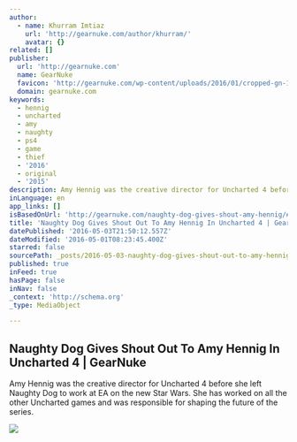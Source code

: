 ```yaml
---
author:
  - name: Khurram Imtiaz
    url: 'http://gearnuke.com/author/khurram/'
    avatar: {}
related: []
publisher:
  url: 'http://gearnuke.com'
  name: GearNuke
  favicon: 'http://gearnuke.com/wp-content/uploads/2016/01/cropped-gn-192x192.png'
  domain: gearnuke.com
keywords:
  - hennig
  - uncharted
  - amy
  - naughty
  - ps4
  - game
  - thief
  - '2016'
  - original
  - '2015'
description: Amy Hennig was the creative director for Uncharted 4 before she left Naughty Dog to work at EA on the new Star Wars. She has worked on all the other Uncharted games and was responsible for shaping the future of the series.
inLanguage: en
app_links: []
isBasedOnUrl: 'http://gearnuke.com/naughty-dog-gives-shout-amy-hennig/#'
title: 'Naughty Dog Gives Shout Out To Amy Hennig In Uncharted 4 | GearNuke'
datePublished: '2016-05-03T21:50:12.557Z'
dateModified: '2016-05-01T08:23:45.400Z'
starred: false
sourcePath: _posts/2016-05-03-naughty-dog-gives-shout-out-to-amy-hennig-in-uncharted-4-or-g.md
published: true
inFeed: true
hasPage: false
inNav: false
_context: 'http://schema.org'
_type: MediaObject

---
```

<article style=""><h1>Naughty Dog Gives Shout Out To Amy Hennig In Uncharted 4 | GearNuke</h1><p>Amy Hennig was the creative director for Uncharted 4 before she left Naughty Dog to work at EA on the new Star Wars. She has worked on all the other Uncharted games and was responsible for shaping the future of the series.</p><img src="http://gearnuke.com/wp-content/uploads/2016/05/amy-hennig-feature.jpg" /></article>